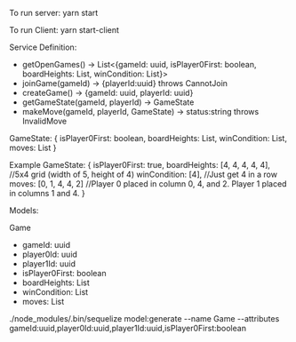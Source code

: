 To run server:
yarn start

To run Client:
yarn start-client

Service Definition:
- getOpenGames() -> List<{gameId: uuid, isPlayer0First: boolean, boardHeights: List<int>, winCondition: List<int>}>
- joinGame(gameId) -> {playerId:uuid} throws CannotJoin
- createGame() -> {gameId: uuid, playerId: uuid}
- getGameState(gameId, playerId) -> GameState
- makeMove(gameId, playerId, GameState) -> status:string throws InvalidMove

GameState: {
  isPlayer0First: boolean,
  boardHeights: List<int>,
  winCondition: List<int>,
  moves: List<int>
}

Example GameState: {
  isPlayer0First: true,
  boardHeights: [4, 4, 4, 4, 4], //5x4 grid (width of 5, height of 4)
  winCondition: [4], //Just get 4 in a row
  moves: [0, 1, 4, 4, 2] //Player 0 placed in column 0, 4, and 2. Player 1 placed in columns 1 and 4.
}



Models:

Game
  - gameId: uuid
  - player0Id: uuid
  - player1Id: uuid
  - isPlayer0First: boolean
  - boardHeights: List<int>
  - winCondition: List<int>
  - moves: List<int>


  ./node_modules/.bin/sequelize model:generate --name Game --attributes gameId:uuid,player0Id:uuid,player1Id:uuid,isPlayer0First:boolean
